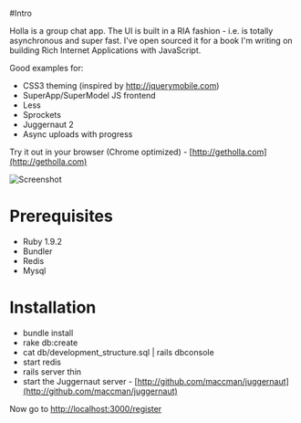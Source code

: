#Intro

Holla is a group chat app. The UI is built in a RIA fashion - i.e. is totally asynchronous and super fast. I've open sourced it for a book I'm writing on building Rich Internet Applications with JavaScript.

Good examples for:

* CSS3 theming (inspired by http://jquerymobile.com)
* SuperApp/SuperModel JS frontend
* Less
* Sprockets
* Juggernaut 2
* Async uploads with progress

Try it out in your browser (Chrome optimized) - [http://getholla.com](http://getholla.com)

![Screenshot](http://cl.ly/2PNL/content)

# Prerequisites

* Ruby 1.9.2
* Bundler
* Redis
* Mysql

# Installation

* bundle install
* rake db:create
* cat db/development_structure.sql | rails dbconsole
* start redis
* rails server thin
* start the Juggernaut server - [http://github.com/maccman/juggernaut](http://github.com/maccman/juggernaut)

Now go to [http://localhost:3000/register](http://localhost:3000/register)